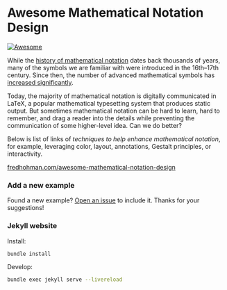 # Awesome Mathematical Notation Design

[![Awesome](https://awesome.re/badge.svg)](https://awesome.re)

While the [history of mathematical notation][history] dates back thousands of years, many of the symbols we are familiar with were introduced in the 16th–17th century. Since then, the number of advanced mathematical symbols has [increased significantly][symbolic-stage].

Today, the majority of mathematical notation is digitally communicated in LaTeX, a popular mathematical typesetting system that produces static output.
But sometimes mathematical notation can be hard to learn, hard to remember, and drag a reader into the details while preventing the communication of some higher-level idea. Can we do better?

Below is list of links of *techniques to help enhance mathematical notation*, for example, leveraging color, layout, annotations, Gestalt principles, or interactivity.

[fredhohman.com/awesome-mathematical-notation-design][website]

### Add a new example

Found a new example? [Open an issue][new-issue] to include it. Thanks for your suggestions!

### Jekyll website

Install:
```bash
bundle install
```

Develop:
```bash
bundle exec jekyll serve --livereload
```

[history]: https://en.wikipedia.org/wiki/History_of_mathematical_notation
[symbolic-stage]: https://en.wikipedia.org/wiki/History_of_mathematical_notation#Symbolic_stage
[github]: https://github.com/fredhohman/awesome-mathematical-notation-design
[new-issue]: https://github.com/fredhohman/awesome-mathematical-notation-design/issues/new
[website]: https://fredhohman.com/awesome-mathematical-notation-design/
